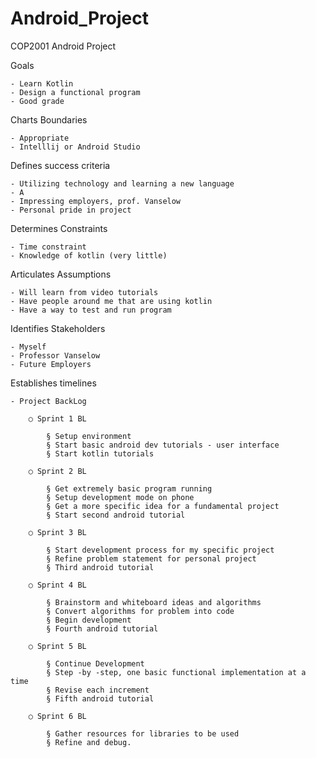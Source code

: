 # Android_Project
COP2001 Android Project

Goals

	- Learn Kotlin
	- Design a functional program
	- Good grade
	
Charts Boundaries

	- Appropriate
	- Intelllij or Android Studio
	
Defines success criteria

	- Utilizing technology and learning a new language
	- A
	- Impressing employers, prof. Vanselow
	- Personal pride in project
	
Determines Constraints

	- Time constraint
	- Knowledge of kotlin (very little)
	
Articulates Assumptions

	- Will learn from video tutorials
	- Have people around me that are using kotlin
	- Have a way to test and run program
	
Identifies Stakeholders

	- Myself
	- Professor Vanselow
	- Future Employers
	
Establishes timelines

	- Project BackLog
	
		○ Sprint 1 BL
		
			§ Setup environment
			§ Start basic android dev tutorials - user interface
			§ Start kotlin tutorials
			
		○ Sprint 2 BL
		
			§ Get extremely basic program running
			§ Setup development mode on phone
			§ Get a more specific idea for a fundamental project
			§ Start second android tutorial
			
		○ Sprint 3 BL
		
			§ Start development process for my specific project
			§ Refine problem statement for personal project
			§ Third android tutorial
			
		○ Sprint 4 BL
		
			§ Brainstorm and whiteboard ideas and algorithms
			§ Convert algorithms for problem into code
			§ Begin development
			§ Fourth android tutorial
			
		○ Sprint 5 BL
		
			§ Continue Development
			§ Step -by -step, one basic functional implementation at a time
			§ Revise each increment
			§ Fifth android tutorial
			
		○ Sprint 6 BL
		
			§ Gather resources for libraries to be used
			§ Refine and debug.
